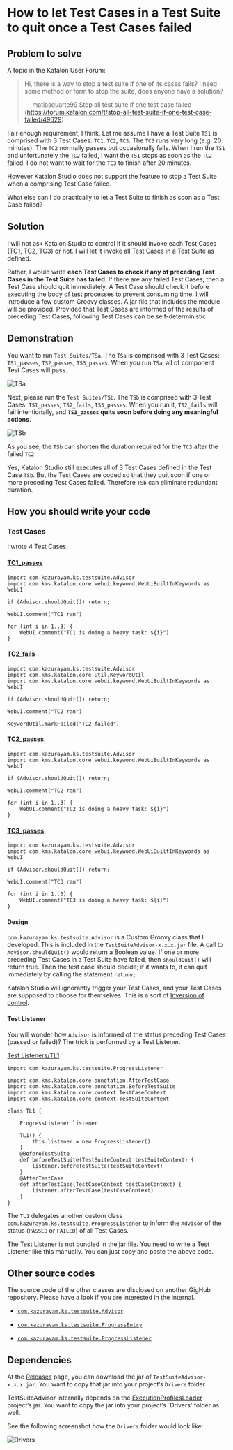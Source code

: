 # How to let Test Cases in a Test Suite to quit once a Test Cases failed

## Problem to solve

A topic in the Katalon User Forum:

> Hi,
> there is a way to stop a test suite if one of its cases fails?
> I need some method or form to stop the suite, does anyone have a solution?
>
> — 
> matiasduarte99
> Stop all test suite if one test case failed (https://forum.katalon.com/t/stop-all-test-suite-if-one-test-case-failed/49629)

Fair enough requirement, I think.
Let me assume I have a Test Suite `TS1` is comprised with 3 Test Cases: `TC1`, `TC2`, `TC3`.
The `TC3` runs very long (e.g, 20 minutes). The `TC2` normally passes but occasionally fails.
When I run the `TS1` and unfortunately the `TC2` failed, I want the `TS1` stops as soon as the `TC2` failed.
I do not want to wait for the `TC3` to finish after 20 minutes.

However Katalon Studio does not support the feature to stop a Test Suite when a comprising Test Case failed.

What else can I do practically to let a Test Suite to finish as soon as a Test Case failed?

## Solution

I will not ask Katalon Studio to control if it should invoke each Test Cases (TC1, TC2, TC3) or not.
I will let it invoke all Test Cases in a Test Suite as defined.

Rather, I would write **each Test Cases to check if any of preceding Test Cases in the Test Suite has failed**.
If there are any failed Test Cases, then a Test Case should quit immediately. A Test Case should check it before executing the body of test processes to prevent consuming time. I will introduce a few custom Groovy classes. A jar file that includes the module will be provided. Provided that Test Cases are informed of the results of preceding Test Cases, following Test Cases can be self-deterministic.

## Demonstration

You want to run `Test Suites/TSa`. The `TSa` is comprised with 3 Test Cases: `TS1_passes`, `TS2_passes`, `TS3_passes`. When you run `TSa`, all of component Test Cases will pass.

![TSa](docs/images/TSa.png)

Next, please run the `Test Suites/TSb`. The `TSb` is comprised with 3 Test Cases: `TS1_passes`, `TS2_fails`, `TS3_passes`. When you run it, `TS2_fails` will fail intentionally, and **`TS3_passes` quits soon before doing any meaningful actions**.

![TSb](docs/images/TSb.png)

As you see, the `TSb` can shorten the duration required for the `TC3` after the failed `TC2`.

Yes, Katalon Studio still executes all of 3 Test Cases defined in the Test Case `TSb`. But the Test Cases are coded so that they quit soon if one or more preceding Test Cases failed. Therefore `TSb` can eliminate redundant duration.

## How you should write your code

### Test Cases

I wrote 4 Test Cases.

#### [TC1\_passes](Scripts/TC1_passes/Script1638068375427.groovy)

    import com.kazurayam.ks.testsuite.Advisor
    import com.kms.katalon.core.webui.keyword.WebUiBuiltInKeywords as WebUI

    if (Advisor.shouldQuit()) return;

    WebUI.comment("TC1 ran")

    for (int i in 1..3) {
        WebUI.comment("TC1 is doing a heavy task: ${i}")
    }

#### [TC2\_fails](Scripts/TC2_fails/Script1638068381665.groovy)

    import com.kazurayam.ks.testsuite.Advisor
    import com.kms.katalon.core.util.KeywordUtil
    import com.kms.katalon.core.webui.keyword.WebUiBuiltInKeywords as WebUI

    if (Advisor.shouldQuit()) return;

    WebUI.comment("TC2 ran")

    KeywordUtil.markFailed("TC2 failed")

#### [TC2\_passes](Scripts/TC2_passes/Script1638068635076.groovy)

    import com.kazurayam.ks.testsuite.Advisor
    import com.kms.katalon.core.webui.keyword.WebUiBuiltInKeywords as WebUI

    if (Advisor.shouldQuit()) return;

    WebUI.comment("TC2 ran")

    for (int i in 1..3) {
        WebUI.comment("TC2 is doing a heavy task: ${i}")
    }

#### [TC3\_passes](Scripts/TC3_passes/Script1638068553061.groovy)

    import com.kazurayam.ks.testsuite.Advisor
    import com.kms.katalon.core.webui.keyword.WebUiBuiltInKeywords as WebUI

    if (Advisor.shouldQuit()) return;

    WebUI.comment("TC3 ran")

    for (int i in 1..3) {
        WebUI.comment("TC3 is doing a heavy task: ${i}")
    }

#### Design

`com.kazurayam.ks.testsuite.Advisor` is a Custom Groovy class that I developed. This is included in the `TestSuiteAdvisor-x.x.x.jar` file. A call to `Advisor.shouldQuit()` would return a Boolean value. If one or more preceding Test Cases in a Test Suite have failed, then `shouldQuit()` will return true. Then the test case should decide; if it wants to, it can quit immediately by calling the statement `return;`

Katalon Studio will ignorantly trigger your Test Cases, and your Test Cases are supposed to choose for themselves. This is a sort of [Inversion of control](https://en.wikipedia.org/wiki/Inversion_of_control#:~:text=In%20software%20engineering%2C%20inversion%20of,control%20from%20a%20generic%20framework).

#### Test Listener

You will wonder how `Advisor` is informed of the status preceding Test Cases (passed or failed)? The trick is performed by a Test Listener.

[Test Listeners/TL1](Test%20Listeners/TL1.groovy)

    import com.kazurayam.ks.testsuite.ProgressListener

    import com.kms.katalon.core.annotation.AfterTestCase
    import com.kms.katalon.core.annotation.BeforeTestSuite
    import com.kms.katalon.core.context.TestCaseContext
    import com.kms.katalon.core.context.TestSuiteContext

    class TL1 {

        ProgressListener listener

        TL1() {
            this.listener = new ProgressListener()
        }
        @BeforeTestSuite
        def beforeTestSuite(TestSuiteContext testSuiteContext) {
            listener.beforeTestSuite(testSuiteContext)
        }
        @AfterTestCase
        def afterTestCase(TestCaseContext testCaseContext) {
            listener.afterTestCase(testCaseContext)
        }
    }

The `TL1` delegates another custom class `com.kazurayam.ks.testsuite.ProgressListener` to inform the `Advisor` of the status (`PASSED` or `FAILED`) of all Test Cases.

The Test Listener is not bundled in the jar file.
You need to write a Test Listener like this manually.
You can just copy and paste the above code.

## Other source codes

The source code of the other classes are disclosed on another GigHub repository. Please have a look if you are interested in the internal.

-   [`com.kazurayam.ks.testsuite.Advisor`](https://github.com/kazurayam/TestSuiteAdvisor/blob/master/Keywords/com/kazurayam/ks/testsuite/Advisor.groovy)

-   [`com.kazurayam.ks.testsuite.ProgressEntry`](https://github.com/kazurayam/TestSuiteAdvisor/blob/master/Keywords/com/kazurayam/ks/testsuite/ProgressEntry.groovy)

-   [`com.kazurayam.ks.testsuite.ProgressListener`](https://github.com/kazurayam/TestSuiteAdvisor/blob/master/Keywords/com/kazurayam/ks/testsuite/ProgressListener.groovy)

## Dependencies

At the [Releases](https://github.com/kazurayam/TestSuiteAdvisor/releases) page, you can download the jar of `TestSuiteAdvisor-x.x.x.jar`. You want to copy that jar into your project’s `Drivers` folder.

TestSuiteAdvisor internally depends on the [ExecutionProfilesLoader](https://github.com/kazurayam/ExecutionProfilesLoader/releases) project’s jar. You want to copy the jar into your project’s \`Drivers' folder as well.

See the following screenshot how the `Drivers` folder would look like:

![Drivers](docs/images/Drivers.png)
